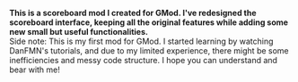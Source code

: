 **This is a scoreboard mod I created for GMod. I've redesigned the scoreboard interface, keeping all the original features while adding some new small but useful functionalities.**</br>
Side note: This is my first mod for GMod. I started learning by watching DanFMN's tutorials, and due to my limited experience, there might be some inefficiencies and messy code structure. I hope you can understand and bear with me!
